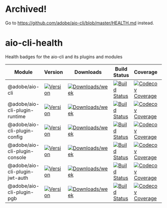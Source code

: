 <!--
Copyright Adobe. All rights reserved.
This file is licensed to you under the Apache License, Version 2.0 (the "License");
you may not use this file except in compliance with the License. You may obtain a copy
of the License at http://www.apache.org/licenses/LICENSE-2.0

Unless required by applicable law or agreed to in writing, software distributed under
the License is distributed on an "AS IS" BASIS, WITHOUT WARRANTIES OR REPRESENTATIONS
OF ANY KIND, either express or implied. See the License for the specific language
governing permissions and limitations under the License.
-->

# Archived!
Go to https://github.com/adobe/aio-cli/blob/master/HEALTH.md instead.

<!--
DON'T GENERATE MANUALLY!
1. Modify the health.xslx file
2. Select the cells in Excel or Google Sheets
3. Paste here: https://thisdavej.com/copy-table-in-excel-and-paste-as-a-markdown-table/
-->

# aio-cli-health
Health badges for the aio-cli and its plugins and modules

| Module                         | Version                                                                                                                                 | Downloads                                                                                                                                       | Build Status                                                                                                                                  | Coverage                                                                                                                                                                        | Issues                                                                                                                                              | Pull Requests                                                                                                                                                |
|--------------------------------|-----------------------------------------------------------------------------------------------------------------------------------------|-------------------------------------------------------------------------------------------------------------------------------------------------|-----------------------------------------------------------------------------------------------------------------------------------------------|---------------------------------------------------------------------------------------------------------------------------------------------------------------------------------|-----------------------------------------------------------------------------------------------------------------------------------------------------|--------------------------------------------------------------------------------------------------------------------------------------------------------------|
| @adobe/aio-cli                 | [![Version](https://img.shields.io/npm/v/@adobe/aio-cli.svg)](https://npmjs.org/package/@adobe/aio-cli)                                 | [![Downloads/week](https://img.shields.io/npm/dw/@adobe/aio-cli.svg)](https://npmjs.org/package/@adobe/aio-cli)                                 | [![Build Status](https://travis-ci.com/adobe/aio-cli.svg?branch=master)](https://travis-ci.com/adobe/aio-cli)                                 | [![Codecov Coverage](https://img.shields.io/codecov/c/github/adobe/aio-cli/master.svg?style=flat-square)](https://codecov.io/gh/adobe/aio-cli/)                                 | [![Github Issues](https://img.shields.io/github/issues/adobe/aio-cli.svg)](https://github.com/adobe/aio-cli/issues)                                 | [![Github Pull Requests](https://img.shields.io/github/issues-pr/adobe/aio-cli.svg)](https://github.com/adobe/aio-cli/pulls)                                 |
| @adobe/aio-cli-plugin-runtime  | [![Version](https://img.shields.io/npm/v/@adobe/aio-cli-plugin-runtime.svg)](https://npmjs.org/package/@adobe/aio-cli-plugin-runtime)   | [![Downloads/week](https://img.shields.io/npm/dw/@adobe/aio-cli-plugin-runtime.svg)](https://npmjs.org/package/@adobe/aio-cli-plugin-runtime)   | [![Build Status](https://travis-ci.com/adobe/aio-cli-plugin-runtime.svg?branch=master)](https://travis-ci.com/adobe/aio-cli-plugin-runtime)   | [![Codecov Coverage](https://img.shields.io/codecov/c/github/adobe/aio-cli-plugin-runtime/master.svg?style=flat-square)](https://codecov.io/gh/adobe/aio-cli-plugin-runtime/)   | [![Github Issues](https://img.shields.io/github/issues/adobe/aio-cli-plugin-runtime.svg)](https://github.com/adobe/aio-cli-plugin-runtime/issues)   | [![Github Pull Requests](https://img.shields.io/github/issues-pr/adobe/aio-cli-plugin-runtime.svg)](https://github.com/adobe/aio-cli-plugin-runtime/pulls)   |
| @adobe/aio-cli-plugin-config   | [![Version](https://img.shields.io/npm/v/@adobe/aio-cli-plugin-config.svg)](https://npmjs.org/package/@adobe/aio-cli-plugin-config)     | [![Downloads/week](https://img.shields.io/npm/dw/@adobe/aio-cli-plugin-config.svg)](https://npmjs.org/package/@adobe/aio-cli-plugin-config)     | [![Build Status](https://travis-ci.com/adobe/aio-cli-plugin-config.svg?branch=master)](https://travis-ci.com/adobe/aio-cli-plugin-config)     | [![Codecov Coverage](https://img.shields.io/codecov/c/github/adobe/aio-cli-plugin-config/master.svg?style=flat-square)](https://codecov.io/gh/adobe/aio-cli-plugin-config/)     | [![Github Issues](https://img.shields.io/github/issues/adobe/aio-cli-plugin-config.svg)](https://github.com/adobe/aio-cli-plugin-config/issues)     | [![Github Pull Requests](https://img.shields.io/github/issues-pr/adobe/aio-cli-plugin-config.svg)](https://github.com/adobe/aio-cli-plugin-config/pulls)     |
| @adobe/aio-cli-plugin-console  | [![Version](https://img.shields.io/npm/v/@adobe/aio-cli-plugin-console.svg)](https://npmjs.org/package/@adobe/aio-cli-plugin-console)   | [![Downloads/week](https://img.shields.io/npm/dw/@adobe/aio-cli-plugin-console.svg)](https://npmjs.org/package/@adobe/aio-cli-plugin-console)   | [![Build Status](https://travis-ci.com/adobe/aio-cli-plugin-console.svg?branch=master)](https://travis-ci.com/adobe/aio-cli-plugin-console)   | [![Codecov Coverage](https://img.shields.io/codecov/c/github/adobe/aio-cli-plugin-console/master.svg?style=flat-square)](https://codecov.io/gh/adobe/aio-cli-plugin-console/)   | [![Github Issues](https://img.shields.io/github/issues/adobe/aio-cli-plugin-console.svg)](https://github.com/adobe/aio-cli-plugin-console/issues)   | [![Github Pull Requests](https://img.shields.io/github/issues-pr/adobe/aio-cli-plugin-console.svg)](https://github.com/adobe/aio-cli-plugin-console/pulls)   |
| @adobe/aio-cli-plugin-jwt-auth | [![Version](https://img.shields.io/npm/v/@adobe/aio-cli-plugin-jwt-auth.svg)](https://npmjs.org/package/@adobe/aio-cli-plugin-jwt-auth) | [![Downloads/week](https://img.shields.io/npm/dw/@adobe/aio-cli-plugin-jwt-auth.svg)](https://npmjs.org/package/@adobe/aio-cli-plugin-jwt-auth) | [![Build Status](https://travis-ci.com/adobe/aio-cli-plugin-jwt-auth.svg?branch=master)](https://travis-ci.com/adobe/aio-cli-plugin-jwt-auth) | [![Codecov Coverage](https://img.shields.io/codecov/c/github/adobe/aio-cli-plugin-jwt-auth/master.svg?style=flat-square)](https://codecov.io/gh/adobe/aio-cli-plugin-jwt-auth/) | [![Github Issues](https://img.shields.io/github/issues/adobe/aio-cli-plugin-jwt-auth.svg)](https://github.com/adobe/aio-cli-plugin-jwt-auth/issues) | [![Github Pull Requests](https://img.shields.io/github/issues-pr/adobe/aio-cli-plugin-jwt-auth.svg)](https://github.com/adobe/aio-cli-plugin-jwt-auth/pulls) |
| @adobe/aio-cli-plugin-pgb      | [![Version](https://img.shields.io/npm/v/@adobe/aio-cli-plugin-pgb.svg)](https://npmjs.org/package/@adobe/aio-cli-plugin-pgb)           | [![Downloads/week](https://img.shields.io/npm/dw/@adobe/aio-cli-plugin-pgb.svg)](https://npmjs.org/package/@adobe/aio-cli-plugin-pgb)           | [![Build Status](https://travis-ci.com/adobe/aio-cli-plugin-pgb.svg?branch=master)](https://travis-ci.com/adobe/aio-cli-plugin-pgb)           | [![Codecov Coverage](https://img.shields.io/codecov/c/github/adobe/aio-cli-plugin-pgb/master.svg?style=flat-square)](https://codecov.io/gh/adobe/aio-cli-plugin-pgb/)           | [![Github Issues](https://img.shields.io/github/issues/adobe/aio-cli-plugin-pgb.svg)](https://github.com/adobe/aio-cli-plugin-pgb/issues)           | [![Github Pull Requests](https://img.shields.io/github/issues-pr/adobe/aio-cli-plugin-pgb.svg)](https://github.com/adobe/aio-cli-plugin-pgb/pulls)           |
